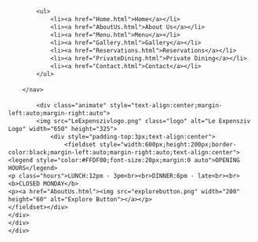 <!DOCTYPE html>
<html>
<head>
	<title>Le Expensziv</title>
	<meta charset="utf-8">
	<meta name="viewport" content="width=device-width, initial-scale=1">
	<link rel="stylesheet" href="https://cdnjs.cloudflare.com/ajax/libs/font-awesome/4.7.0/css/font-awesome.min.css">
	<link rel="stylesheet" href="styles.css">
<style>
#banner {
			background:url(homepagebanner.png) no-repeat top center fixed;
			background-size:cover;
			height:600px;
	
			width:100%;
			}	
</style>
</head>
<body>
<div class="overall-grid">
	<div id="banner">
		<nav class="display-list">
		
			<ul>
				<li><a href="Home.html">Home</a></li>
				<li><a href="AboutUs.html">About Us</a></li>
				<li><a href="Menu.html">Menu</a></li>
				<li><a href="Gallery.html">Gallery</a></li>
				<li><a href="Reservations.html">Reservations</a></li>
				<li><a href="PrivateDining.html">Private Dining</a></li>
				<li><a href="Contact.html">Contact</a></li>
			</ul>
			
		</nav>
		
			<div class="animate" style="text-align:center;margin-left:auto;margin-right:auto">
			<img src="LeExpenszivlogo.png" class="logo" alt="Le Expensziv Logo" width="650" height="325">
				<div style="padding-top:3px;text-align:center">
					<fieldset style="width:600px;height:200px;border-color:black;margin-left:auto;margin-right:auto;text-align:center"><legend style="color:#FFDF00;font-size:20px;margin:0 auto">OPENING HOURS</legend>
	<p class="hours">LUNCH:12pm - 3pm<br><br>DINNER:6pm - late<br><br><b>CLOSED MONDAY</b>
	<p><a href="AboutUs.html"><img src="explorebutton.png" width="200" height="60" alt="Explore Button"></a></p>
	</fieldset></div>
	</div>
	</div>
	</div>
</body>
</html>

